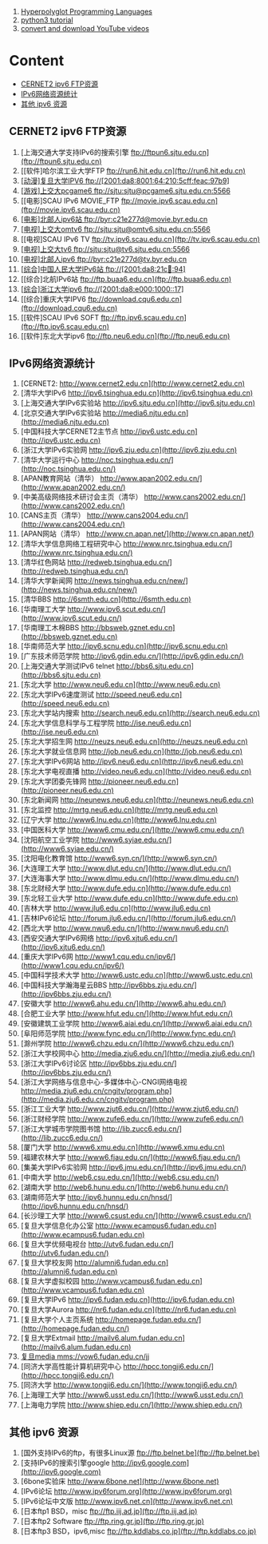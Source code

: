 
1. [Hyperpolyglot Programming Languages](http://hyperpolyglot.org)
1. [python3 tutorial](http://www.pythondoc.com/pythontutorial3/index.html)
1. [convert and download YouTube videos](http://www.clipconverter.cc)

# Content

+ [CERNET2 ipv6 FTP资源](#cernet2-ipv6-ftp资源)
+ [IPv6网络资源统计](#ipv6网络资源统计)
+ [其他 ipv6 资源](#其他-ipv6-资源)

## CERNET2 ipv6 FTP资源

1. [上海交通大学支持IPv6的搜索引擎 ftp://ftpun6.sjtu.edu.cn](ftp://ftpun6.sjtu.edu.cn)
1. [[软件]哈尔滨工业大学FTP ftp://run6.hit.edu.cn](ftp://run6.hit.edu.cn)
1. [[动漫]复旦大学IPV6 ftp://[2001:da8:8001:64:210:5cff:feac:97b9]](ftp://[2001:da8:8001:64:210:5cff:feac:97b9])
1. [[游戏]上交大pcgame6 ftp://sjtu:sjtu@pcgame6.sjtu.edu.cn:5566](ftp://sjtu:sjtu@pcgame6.sjtu.edu.cn:5566)
1. [[电影]SCAU IPv6 MOVIE_FTP ftp://movie.ipv6.scau.edu.cn](ftp://movie.ipv6.scau.edu.cn)
1. [[电影]北邮人ipv6站 ftp://byr:c21e277d@movie.byr.edu.cn](ftp://byr:c21e277d@movie.byr.edu.cn)
1. [[电视]上交大omtv6 ftp://sjtu:sjtu@omtv6.sjtu.edu.cn:5566](ftp://sjtu:sjtu@omtv6.sjtu.edu.cn:5566)
1. [[电视]SCAU IPv6 TV ftp://tv.ipv6.scau.edu.cn](ftp://tv.ipv6.scau.edu.cn)
1. [[电视]上交大tv6 ftp://sjtu:sjtu@tv6.sjtu.edu.cn:5566](ftp://sjtu:sjtu@tv6.sjtu.edu.cn:5566)
1. [[电视]北邮人ipv6 ftp://byr:c21e277d@tv.byr.edu.cn](ftp://byr:c21e277d@tv.byr.edu.cn)
1. [[综合]中国人民大学IPv6站 ftp://[2001:da8:21c:100::94]](ftp://[2001:da8:21c:100::94])
1. [[综合]北航IPv6站 ftp://ftp.buaa6.edu.cn](ftp://ftp.buaa6.edu.cn)
1. [[综合]浙江大学ipv6 ftp://[2001:da8:e000:1000::17]](ftp://[2001:da8:e000:1000::17])
1. [[综合]重庆大学IPV6 ftp://download.cqu6.edu.cn](ftp://download.cqu6.edu.cn)
1. [[软件]SCAU IPv6 SOFT ftp://ftp.ipv6.scau.edu.cn](ftp://ftp.ipv6.scau.edu.cn)
1. [[软件]东北大学ipv6 ftp://ftp.neu6.edu.cn](ftp://ftp.neu6.edu.cn)

## IPv6网络资源统计
1. [CERNET2: http://www.cernet2.edu.cn](http://www.cernet2.edu.cn)
1. [清华大学IPv6 http://ipv6.tsinghua.edu.cn](http://ipv6.tsinghua.edu.cn)
1. [上海交通大学IPv6实验站 http://ipv6.sjtu.edu.cn](http://ipv6.sjtu.edu.cn)
1. [北京交通大学IPv6实验站 http://media6.njtu.edu.cn](http://media6.njtu.edu.cn)
1. [中国科技大学CERNET2主节点 http://ipv6.ustc.edu.cn](http://ipv6.ustc.edu.cn)
1. [浙江大学IPv6实验网 http://ipv6.zju.edu.cn](http://ipv6.zju.edu.cn)
1. [清华大学运行中心 http://noc.tsinghua.edu.cn/](http://noc.tsinghua.edu.cn/)
1. [APAN教育网站（清华） http://www.apan2002.edu.cn/](http://www.apan2002.edu.cn/)
1. [中美高级网络技术研讨会主页（清华） http://www.cans2002.edu.cn/](http://www.cans2002.edu.cn/)
1. [CANS主页（清华） http://www.cans2004.edu.cn/](http://www.cans2004.edu.cn/)
1. [APAN网站（清华） http://www.cn.apan.net/](http://www.cn.apan.net/)
1. [清华大学信息网络工程研究中心 http://www.nrc.tsinghua.edu.cn/](http://www.nrc.tsinghua.edu.cn/)
1. [清华红色网站 http://redweb.tsinghua.edu.cn/](http://redweb.tsinghua.edu.cn/)
1. [清华大学新闻网 http://news.tsinghua.edu.cn/new/](http://news.tsinghua.edu.cn/new/)
1. [清华BBS http://6smth.edu.cn](http://6smth.edu.cn)
1. [华南理工大学 http://www.ipv6.scut.edu.cn/](http://www.ipv6.scut.edu.cn/)
1. [华南理工木棉BBS http://bbsweb.gznet.edu.cn](http://bbsweb.gznet.edu.cn)
1. [华南师范大学 http://ipv6.scnu.edu.cn](http://ipv6.scnu.edu.cn)
1. [广东技术师范学院 http://ipv6.gdin.edu.cn/](http://ipv6.gdin.edu.cn/)
1. [上海交通大学测试IPv6 telnet http://bbs6.sjtu.edu.cn](http://bbs6.sjtu.edu.cn)
1. [东北大学 http://www.neu6.edu.cn](http://www.neu6.edu.cn)
1. [东北大学IPv6速度测试 http://speed.neu6.edu.cn](http://speed.neu6.edu.cn)
1. [东北大学站内搜索 http://search.neu6.edu.cn](http://search.neu6.edu.cn)
1. [东北大学信息科学与工程学院 http://ise.neu6.edu.cn](http://ise.neu6.edu.cn)
1. [东北大学招生网 http://neuzs.neu6.edu.cn](http://neuzs.neu6.edu.cn)
1. [东北大学就业信息网 http://job.neu6.edu.cn](http://job.neu6.edu.cn)
1. [东北大学IPv6网站 http://ipv6.neu6.edu.cn](http://ipv6.neu6.edu.cn)
1. [东北大学电视直播 http://video.neu6.edu.cn](http://video.neu6.edu.cn)
1. [东北大学团委先锋网 http://pioneer.neu6.edu.cn](http://pioneer.neu6.edu.cn)
1. [东北新闻网 http://neunews.neu6.edu.cn](http://neunews.neu6.edu.cn)
1. [东北监控 http://mrtg.neu6.edu.cn](http://mrtg.neu6.edu.cn)
1. [辽宁大学 http://www6.lnu.edu.cn](http://www6.lnu.edu.cn)
1. [中国医科大学 http://www6.cmu.edu.cn/](http://www6.cmu.edu.cn/)
1. [沈阳航空工业学院 http://www6.syiae.edu.cn/](http://www6.syiae.edu.cn/)
1. [沈阳电化教育馆 http://www6.syn.cn/](http://www6.syn.cn/)
1. [大连理工大学 http://www.dlut.edu.cn/](http://www.dlut.edu.cn/)
1. [大连海事大学 http://www.dlmu.edu.cn/](http://www.dlmu.edu.cn/)
1. [东北财经大学 http://www.dufe.edu.cn](http://www.dufe.edu.cn)
1. [东北轻工业大学 http://www.dufe.edu.cn](http://www.dufe.edu.cn)
1. [吉林大学 http://www.jlu6.edu.cn](http://www.jlu6.edu.cn)
1. [吉林IPv6论坛 http://forum.jlu6.edu.cn/](http://forum.jlu6.edu.cn/)
1. [西北大学 http://www.nwu6.edu.cn/](http://www.nwu6.edu.cn/)
1. [西安交通大学IPv6网络 http://ipv6.xjtu6.edu.cn/](http://ipv6.xjtu6.edu.cn/)
1. [重庆大学IPv6网 http://www1.cqu.edu.cn/ipv6/](http://www1.cqu.edu.cn/ipv6/)
1. [中国科学技术大学 http://www6.ustc.edu.cn](http://www6.ustc.edu.cn)
1. [中国科技大学瀚海星云BBS http://ipv6bbs.zju.edu.cn/](http://ipv6bbs.zju.edu.cn/)
1. [安徽大学 http://www6.ahu.edu.cn/](http://www6.ahu.edu.cn/)
1. [合肥工业大学 http://www.hfut.edu.cn/](http://www.hfut.edu.cn/)
1. [安徽建筑工业学院 http://www6.aiai.edu.cn/](http://www6.aiai.edu.cn/)
1. [阜阳师范学院 http://www.fync.edu.cn/](http://www.fync.edu.cn/)
1. [滁州学院 http://www6.chzu.edu.cn/](http://www6.chzu.edu.cn/)
1. [浙江大学校网中心 http://media.zju6.edu.cn/](http://media.zju6.edu.cn/)
1. [浙江大学IPv6讨论区 http://ipv6bbs.zju.edu.cn/](http://ipv6bbs.zju.edu.cn/)
1. [浙江大学网络与信息中心-多媒体中心-CNGI网络电视 http://media.zju6.edu.cn/cngitv/program.php](http://media.zju6.edu.cn/cngitv/program.php)
1. [浙江工业大学 http://www.zjut6.edu.cn/](http://www.zjut6.edu.cn/)
1. [浙江财经学院 http://www.zufe6.edu.cn/](http://www.zufe6.edu.cn/)
1. [浙江大学城市学院图书馆 http://lib.zucc6.edu.cn/](http://lib.zucc6.edu.cn/)
1. [厦门大学 http://www6.xmu.edu.cn](http://www6.xmu.edu.cn)
1. [福建农林大学 http://www6.fjau.edu.cn/](http://www6.fjau.edu.cn/)
1. [集美大学IPv6实验网 http://ipv6.jmu.edu.cn/](http://ipv6.jmu.edu.cn/)
1. [中南大学 http://web6.csu.edu.cn/](http://web6.csu.edu.cn/)
1. [湖南大学 http://web6.hunu.edu.cn/](http://web6.hunu.edu.cn/)
1. [湖南师范大学 http://ipv6.hunnu.edu.cn/hnsd/](http://ipv6.hunnu.edu.cn/hnsd/)
1. [长沙理工大学 http://www6.csust.edu.cn/](http://www6.csust.edu.cn/)
1. [复旦大学信息化办公室 http://www.ecampus6.fudan.edu.cn](http://www.ecampus6.fudan.edu.cn)
1. [复旦大学优频电视台 http://utv6.fudan.edu.cn/](http://utv6.fudan.edu.cn/)
1. [复旦大学校友网 http://alumni6.fudan.edu.cn](http://alumni6.fudan.edu.cn)
1. [复旦大学虚拟校园 http://www.vcampus6.fudan.edu.cn](http://www.vcampus6.fudan.edu.cn)
1. [复旦大学IPv6 http://ipv6.fudan.edu.cn](http://ipv6.fudan.edu.cn)
1. [复旦大学Aurora http://nr6.fudan.edu.cn](http://nr6.fudan.edu.cn)
1. [复旦大学个人主页系统 http://homepage.fudan.edu.cn/](http://homepage.fudan.edu.cn/)
1. [复旦大学Extmail http://mailv6.alum.fudan.edu.cn](http://mailv6.alum.fudan.edu.cn)
1. [复旦media mms://vow6.fudan.edu.cn/jj](mms://vow6.fudan.edu.cn/jj)
1. [同济大学高性能计算机研究中心 http://hpcc.tongji6.edu.cn/](http://hpcc.tongji6.edu.cn/)
1. [同济大学 http://www.tongji6.edu.cn/](http://www.tongji6.edu.cn/)
1. [上海理工大学 http://www6.usst.edu.cn/](http://www6.usst.edu.cn/)
1. [上海电力学院 http://www.shiep.edu.cn/](http://www.shiep.edu.cn/)

## 其他 ipv6 资源

1. [国外支持IPv6的ftp，有很多Linux源 ftp://ftp.belnet.be](ftp://ftp.belnet.be)
1. [支持IPv6的搜索引擎google http://ipv6.google.com](http://ipv6.google.com)
1. [6bone实验床 http://www.6bone.net](http://www.6bone.net)
1. [IPv6论坛 http://www.ipv6forum.org](http://www.ipv6forum.org)
1. [IPv6论坛中文版 http://www.ipv6.net.cn](http://www.ipv6.net.cn)
1. [日本ftp1 BSD，misc ftp://ftp.iij.ad.jp](ftp://ftp.iij.ad.jp)
1. [日本ftp2 Software ftp://ftp.ring.gr.jp](ftp://ftp.ring.gr.jp)
1. [日本ftp3 BSD，ipv6,misc ftp://ftp.kddlabs.co.jp](ftp://ftp.kddlabs.co.jp)

